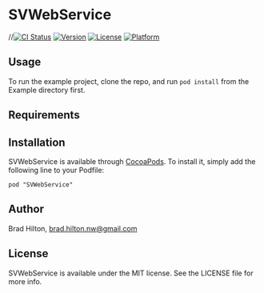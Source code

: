# SVWebService

//[![CI Status](http://img.shields.io/travis/bradhilton/SVWebService.svg?style=flat)](https://travis-ci.org/bradhilton/SVWebService)
[![Version](https://img.shields.io/cocoapods/v/SVWebService.svg?style=flat)](http://cocoadocs.org/docsets/SVWebService)
[![License](https://img.shields.io/cocoapods/l/SVWebService.svg?style=flat)](http://cocoadocs.org/docsets/SVWebService)
[![Platform](https://img.shields.io/cocoapods/p/SVWebService.svg?style=flat)](http://cocoadocs.org/docsets/SVWebService)

## Usage

To run the example project, clone the repo, and run `pod install` from the Example directory first.

## Requirements

## Installation

SVWebService is available through [CocoaPods](http://cocoapods.org). To install
it, simply add the following line to your Podfile:

    pod "SVWebService"

## Author

Brad Hilton, brad.hilton.nw@gmail.com

## License

SVWebService is available under the MIT license. See the LICENSE file for more info.

